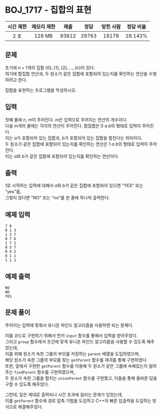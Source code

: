 # BOJ_1717 - 집합의 표현

| 시간 제한 | 메모리 제한 | 제출  | 정답  | 맞힌 사람 | 정답 비율 |
| :-------: | :---------: | :---: | :---: | :-------: | :-------: |
|   2 초    |   128 MB    | 93812 | 29763 |   18178   |  28.143%  |

## 문제

초기에 $n+1$개의 집합 $\{0\}, \{1\}, \{2\}, \dots , \{n\}$이 있다.  
여기에 합집합 연산과, 두 원소가 같은 집합에 포함되어 있는지를 확인하는 연산을 수행하려고 한다.

집합을 표현하는 프로그램을 작성하시오.

## 입력

첫째 줄에 $n$, $m$이 주어진다. $m$은 입력으로 주어지는 연산의 개수이다.  
다음 $m$개의 줄에는 각각의 연산이 주어진다. 합집합은 $0$ $a$ $b$의 형태로 입력이 주어진다.  
이는 $a$가 포함되어 있는 집합과, $b$가 포함되어 있는 집합을 합친다는 의미이다.  
두 원소가 같은 집합에 포함되어 있는지를 확인하는 연산은 $1$ $a$ $b$의 형태로 입력이 주어진다.  
이는 $a$와 $b$가 같은 집합에 포함되어 있는지를 확인하는 연산이다.

## 출력

1로 시작하는 입력에 대해서 $a$와 $b$가 같은 집합에 포함되어 있으면 "YES" 또는 "yes"를,  
그렇지 않다면 "NO" 또는 "no"를 한 줄에 하나씩 출력한다.

## 예제 입력

```
7 8
0 1 3
1 1 7
0 7 6
1 7 1
0 3 7
0 4 2
0 1 1
1 1 1
```

## 예제 출력

```
NO
NO
YES
```

## 문제 풀이

주어지는 입력에 맞춰서 유니온 파인드 알고리즘을 사용하면 되는 문제다.

이를 코드로 구현하기 위해서 먼저 `input` 함수를 통해서 입력을 받아주었다.  
그리고 `group` 함수에서 조건에 맞게 유니온 파인드 알고리즘을 사용할 수 있도록 해주었는데,  
이를 위해 원소가 속한 그룹의 부모를 저장하는 `parent` 배열을 도입하였으며,  
해당 원소가 속한 그룹의 부모를 찾는 `getParent` 함수를 재귀를 통해 구현하였다.  
또한, 앞에서 구현한 `getParent` 함수를 이용해 두 원소가 같은 그룹에 속해있는지 알려주는 `findParent` 함수를 구현하였으며,  
두 원소가 속한 그룹을 합치는 `unionParent` 함수를 구현했고, 이들을 통해 올바른 답을 구할 수 있도록 해주었다.

그런데, 답은 제대로 출력되나 시간 초과에 걸리는 문제가 있었는데,  
이를 `getParent` 함수에 경로 압축 기법을 도입하고 C++의 빠른 입출력을 도입하는 방식으로 해결해주었다.
